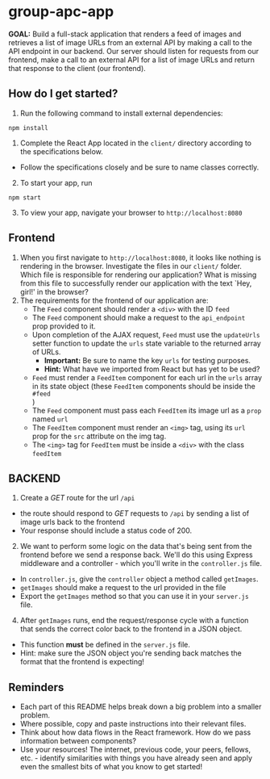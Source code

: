 # group-apc-app
**GOAL:** Build a full-stack application that renders a feed of images and retrieves a list of image URLs from an external API by making a call to the API endpoint in our backend. Our server should listen for requests from our frontend, make a call to an external API for a list of image URLs and return that response to the client (our frontend).

## How do I get started?
1. Run the following command to install external dependencies:
````
npm install
````
1. Complete the React App located in the `client/` directory according to the specifications below.
  - Follow the specifications closely and be sure to name classes correctly.
2. To start your app, run
````
npm start
````
3. To view your app, navigate your browser to `http://localhost:8080`

## Frontend
1. When you first navigate to `http://localhost:8080`, it looks like nothing is rendering in the browser. Investigate the files in our `client/` folder. Which file is responsible for rendering our application? What is missing from this file to successfully render our application with the text `Hey, girl!' in the browser?
2. The requirements for the frontend of our application are:
 	- The `Feed` component should render a `<div>` with the ID `feed`
	- The `Feed` component should make a request to the `api_endpoint` prop provided to it.
	- Upon completion of the AJAX request, `Feed` must use the `updateUrls` setter function to update the `urls` state variable to the returned array of URLs.
		- **Important:** Be sure to name the key `urls` for testing purposes.
  		- **Hint:** What have we imported from React but has yet to be used?
	- `Feed` must render a `FeedItem` component for each url in the `urls` array in its state object (these `FeedItem` components should be inside the `#feed` <div>)
	- The `Feed` component must pass each `FeedItem` its image url as a `prop` named `url`
	- The `FeedItem` component must render an `<img>` tag, using its `url` prop for the `src` attribute on the img tag.
	- The `<img>` tag for `FeedItem` must be inside a `<div>` with the class `feedItem`
## BACKEND
1. Create a *GET* route for the url `/api`
  - the route should respond to *GET* requests to `/api` by sending a list of image urls back to the frontend
  - Your response should include a status code of 200.
2. We want to perform some logic on the data that's being sent from the frontend before we send a response back. We'll do this using Express middleware and a controller - which you'll write in the `controller.js` file.
  - In `controller.js`, give the `controller` object a method called `getImages`. 
  - `getImages` should make a request to the url provided in the file
  - Export the `getImages` method so that you can use it in your `server.js` file.
4. After `getImages` runs, end the request/response cycle with a function that sends the correct color back to the frontend in a JSON object.
  - This function **must** be defined in the `server.js` file.
  - Hint: make sure the JSON object you're sending back matches the format that the frontend is expecting!

## Reminders
- Each part of this README helps break down a big problem into a smaller problem.
- Where possible, copy and paste instructions into their relevant files.
- Think about how data flows in the React framework. How do we pass information between components?
- Use your resources! The internet, previous code, your peers, fellows, etc. - identify similarities with things you have already seen and apply even the smallest bits of what you know to get started!
